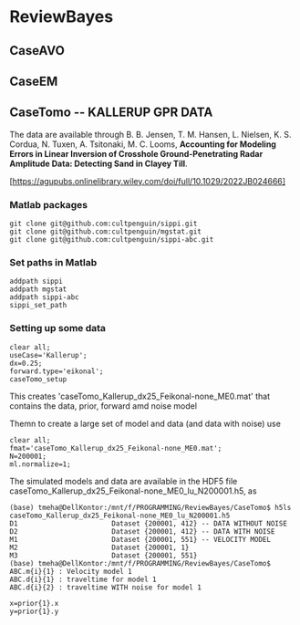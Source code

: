 # ReviewBayes

## CaseAVO

## CaseEM


## CaseTomo -- KALLERUP GPR DATA
The data are available through 
B. B. Jensen, T. M. Hansen, L. Nielsen, K. S. Cordua, N. Tuxen, A. Tsitonaki, M. C. Looms, <b>Accounting for Modeling Errors in Linear Inversion of Crosshole Ground-Penetrating Radar Amplitude Data: Detecting Sand in Clayey Till</b>.

[https://agupubs.onlinelibrary.wiley.com/doi/full/10.1029/2022JB024666]

### Matlab packages

    git clone git@github.com:cultpenguin/sippi.git
    git clone git@github.com:cultpenguin/mgstat.git
    git clone git@github.com:cultpenguin/sippi-abc.git
  
### Set paths in Matlab

    addpath sippi
    addpath mgstat
    addpath sippi-abc
    sippi_set_path
    
    


### Setting up some data

    clear all;
    useCase='Kallerup';
    dx=0.25;
    forward.type='eikonal';
    caseTomo_setup

This creates 'caseTomo_Kallerup_dx25_Feikonal-none_ME0.mat' that contains the data, prior, forward amd noise model

Themn to create a large set of model and data (and data with noise) use 

    clear all;
    fmat='caseTomo_Kallerup_dx25_Feikonal-none_ME0.mat';
    N=200001;
    ml.normalize=1;
       
The simulated models and data are available in the HDF5 file
caseTomo_Kallerup_dx25_Feikonal-none_ME0_lu_N200001.h5, as

    (base) tmeha@DellKontor:/mnt/f/PROGRAMMING/ReviewBayes/CaseTomo$ h5ls caseTomo_Kallerup_dx25_Feikonal-none_ME0_lu_N200001.h5
    D1                       Dataset {200001, 412} -- DATA WITHOUT NOISE
    D2                       Dataset {200001, 412} -- DATA WITH NOISE
    M1                       Dataset {200001, 551} -- VELOCITY MODEL
    M2                       Dataset {200001, 1}
    M3                       Dataset {200001, 551}
    (base) tmeha@DellKontor:/mnt/f/PROGRAMMING/ReviewBayes/CaseTomo$      
    ABC.m{i}{1} : Velocity model 1
    ABC.d{i}{1} : traveltime for model 1
    ABC.d{i}{2} : traveltime WITH noise for model 1
    
    x=prior{1}.x
    y=prior{1}.y


    
   
    
    

  
